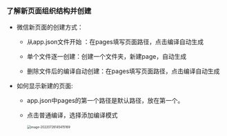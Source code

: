 ### 了解新页面组织结构并创建

- 微信新页面的创建方式：

  - 从app.json文件开始 ：在pages填写页面路径，点击编译自动生成

  - 单个文件逐一创建：创建一个文件夹，新建page，自动生成

  - 删除文件后的编译自动创建：在pages填写页面路径，点击编译自动生成

    

- 如何显示新建的页面:

  - app.json中pages的第一个路径是默认路径，放在第一个。

  - 点击普通编译，选择添加编译模式

    <img src="C:\Users\Administrator\AppData\Roaming\Typora\typora-user-images\image-20220726145415169.png" alt="image-20220726145415169" style="zoom:50%;" />